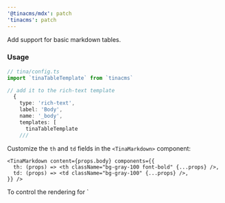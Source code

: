 ```yaml
---
'@tinacms/mdx': patch
'tinacms': patch
---
```


Add support for basic markdown tables.

### Usage

```ts
// tina/config.ts
import `tinaTableTemplate` from `tinacms`

// add it to the rich-text template
  {
    type: 'rich-text',
    label: 'Body',
    name: '_body',
    templates: [
      tinaTableTemplate
    ///
```

Customize the `th` and `td` fields in the `<TinaMarkdown>` component:

```tsx
<TinaMarkdown content={props.body} components={{
  th: (props) => <th className="bg-gray-100 font-bold" {...props} />,
  td: (props) => <td className="bg-gray-100" {...props} />,
}} />
```

To control the rendering for `

